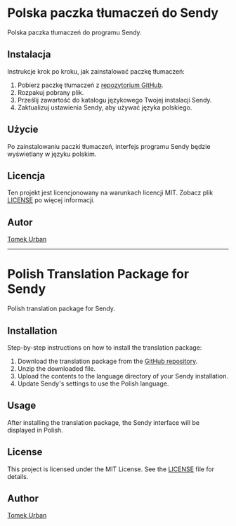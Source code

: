 # Polska paczka tłumaczeń do Sendy

Polska paczka tłumaczeń do programu Sendy.

## Instalacja

Instrukcje krok po kroku, jak zainstalować paczkę tłumaczeń:

1. Pobierz paczkę tłumaczeń z [repozytorium GitHub](https://github.com/wonders4you/sendy-polish-translation).
2. Rozpakuj pobrany plik.
3. Prześlij zawartość do katalogu językowego Twojej instalacji Sendy.
4. Zaktualizuj ustawienia Sendy, aby używać języka polskiego.

## Użycie

Po zainstalowaniu paczki tłumaczeń, interfejs programu Sendy będzie wyświetlany w języku polskim.

## Licencja

Ten projekt jest licencjonowany na warunkach licencji MIT. Zobacz plik [LICENSE](LICENSE) po więcej informacji.

## Autor

[Tomek Urban](https://wonders4you.com/)

---

# Polish Translation Package for Sendy

Polish translation package for Sendy.

## Installation

Step-by-step instructions on how to install the translation package:

1. Download the translation package from the [GitHub repository](https://github.com/wonders4you/sendy-polish-translation).
2. Unzip the downloaded file.
3. Upload the contents to the language directory of your Sendy installation.
4. Update Sendy's settings to use the Polish language.

## Usage

After installing the translation package, the Sendy interface will be displayed in Polish.

## License

This project is licensed under the MIT License. See the [LICENSE](LICENSE) file for details.

## Author

[Tomek Urban](https://wonders4you.com/)
